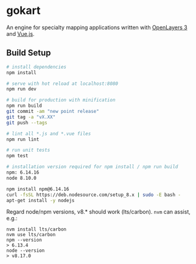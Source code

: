 # gokart

An engine for specialty mapping applications written with [OpenLayers 3](http://openlayers.org) and [Vue.js](https://vuejs.org/).

## Build Setup

``` bash
# install dependencies
npm install

# serve with hot reload at localhost:8080
npm run dev

# build for production with minification
npm run build
git commit -am "new point release"
git tag -a "vX.XX"
git push --tags

# lint all *.js and *.vue files
npm run lint

# run unit tests
npm test

# installation version required for npm install / npm run build
npm: 6.14.16
node 8.10.0

npm install npm@6.14.16
curl -fsSL https://deb.nodesource.com/setup_8.x | sudo -E bash -
apt-get install -y nodejs
```
Regard node/npm versions, v8.* should work (lts/carbon). `nvm` can assist, e.g.:

```
nvm install lts/carbon
nvm use lts/carbon
npm --version
> 6.13.4
node --version
> v8.17.0
```
